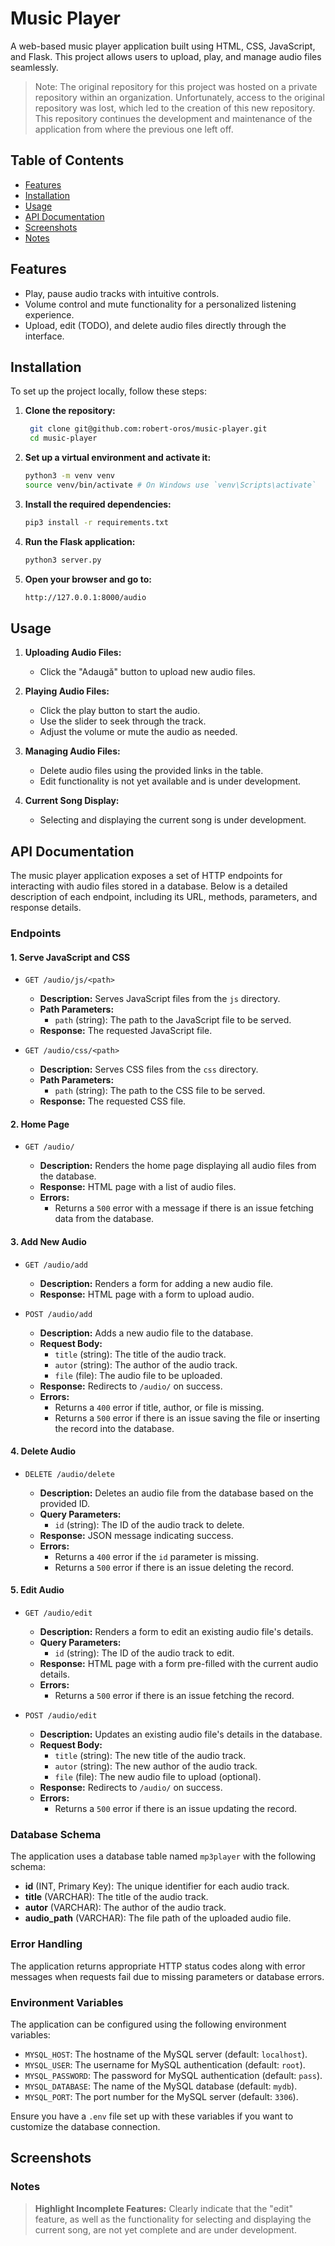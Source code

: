 # Music Player

A web-based music player application built using HTML, CSS, JavaScript, and Flask. This project allows users to upload, play, and manage audio files seamlessly.

> Note: The original repository for this project was hosted on a private repository within an organization. Unfortunately, access to the original repository was lost, which led to the creation of this new repository. This repository continues the development and maintenance of the application from where the previous one left off.


## Table of Contents

- [Features](#features)
- [Installation](#installation)
- [Usage](#usage)
- [API Documentation](#api-documentation)
- [Screenshots](#screenshots)
- [Notes](#notes)
<!-- - [Contributing](#contributing)
- [License](#license)
- [Contact Information](#contact-information) -->

## Features

- Play, pause audio tracks with intuitive controls.
- Volume control and mute functionality for a personalized listening experience.
- Upload, edit (TODO), and delete audio files directly through the interface.

## Installation

To set up the project locally, follow these steps:

1. **Clone the repository:**
   ```bash
    git clone git@github.com:robert-oros/music-player.git
    cd music-player
   ```

2. **Set up a virtual environment and activate it:**
    ```bash
    python3 -m venv venv
    source venv/bin/activate # On Windows use `venv\Scripts\activate`
    ```

3. **Install the required dependencies:**
    ```bash
    pip3 install -r requirements.txt
    ```

4. **Run the Flask application:**
    ```bash
    python3 server.py
    ```

5. **Open your browser and go to:**
    ```bash
    http://127.0.0.1:8000/audio
    ```

## Usage

1. **Uploading Audio Files:**
    - Click the "Adaugă" button to upload new audio files.

2. **Playing Audio Files:**
    - Click the play button to start the audio.
    - Use the slider to seek through the track.
    - Adjust the volume or mute the audio as needed.

3. **Managing Audio Files:**
    - Delete audio files using the provided links in the table.
    - Edit functionality is not yet available and is under development.

4. **Current Song Display:**
    - Selecting and displaying the current song is under development.

## API Documentation

The music player application exposes a set of HTTP endpoints for interacting with audio files stored in a database. Below is a detailed description of each endpoint, including its URL, methods, parameters, and response details.

### Endpoints

#### 1. Serve JavaScript and CSS

- `GET /audio/js/<path>`

  - **Description:** Serves JavaScript files from the `js` directory.
  - **Path Parameters:**
    - `path` (string): The path to the JavaScript file to be served.
  - **Response:** The requested JavaScript file.

- `GET /audio/css/<path>`

  - **Description:** Serves CSS files from the `css` directory.
  - **Path Parameters:**
    - `path` (string): The path to the CSS file to be served.
  - **Response:** The requested CSS file.

#### 2. Home Page

- `GET /audio/`

  - **Description:** Renders the home page displaying all audio files from the database.
  - **Response:** HTML page with a list of audio files.
  - **Errors:** 
    - Returns a `500` error with a message if there is an issue fetching data from the database.

#### 3. Add New Audio

- `GET /audio/add`

  - **Description:** Renders a form for adding a new audio file.
  - **Response:** HTML page with a form to upload audio.

- `POST /audio/add`

  - **Description:** Adds a new audio file to the database.
  - **Request Body:**
    - `title` (string): The title of the audio track.
    - `autor` (string): The author of the audio track.
    - `file` (file): The audio file to be uploaded.
  - **Response:** Redirects to `/audio/` on success.
  - **Errors:**
    - Returns a `400` error if title, author, or file is missing.
    - Returns a `500` error if there is an issue saving the file or inserting the record into the database.

#### 4. Delete Audio
- `DELETE /audio/delete`

  - **Description:** Deletes an audio file from the database based on the provided ID.
  - **Query Parameters:**
    - `id` (string): The ID of the audio track to delete.
  - **Response:** JSON message indicating success.
  - **Errors:**
    - Returns a `400` error if the `id` parameter is missing.
    - Returns a `500` error if there is an issue deleting the record.

#### 5. Edit Audio

- `GET /audio/edit`

  - **Description:** Renders a form to edit an existing audio file's details.
  - **Query Parameters:**
    - `id` (string): The ID of the audio track to edit.
  - **Response:** HTML page with a form pre-filled with the current audio details.
  - **Errors:**
    - Returns a `500` error if there is an issue fetching the record.

- `POST /audio/edit`

  - **Description:** Updates an existing audio file's details in the database.
  - **Request Body:**
    - `title` (string): The new title of the audio track.
    - `autor` (string): The new author of the audio track.
    - `file` (file): The new audio file to upload (optional).
  - **Response:** Redirects to `/audio/` on success.
  - **Errors:**
    - Returns a `500` error if there is an issue updating the record.

### Database Schema

The application uses a database table named `mp3player` with the following schema:

- **id** (INT, Primary Key): The unique identifier for each audio track.
- **title** (VARCHAR): The title of the audio track.
- **autor** (VARCHAR): The author of the audio track.
- **audio_path** (VARCHAR): The file path of the uploaded audio file.

### Error Handling

The application returns appropriate HTTP status codes along with error messages when requests fail due to missing parameters or database errors.

### Environment Variables

The application can be configured using the following environment variables:

- `MYSQL_HOST`: The hostname of the MySQL server (default: `localhost`).
- `MYSQL_USER`: The username for MySQL authentication (default: `root`).
- `MYSQL_PASSWORD`: The password for MySQL authentication (default: `pass`).
- `MYSQL_DATABASE`: The name of the MySQL database (default: `mydb`).
- `MYSQL_PORT`: The port number for the MySQL server (default: `3306`).

Ensure you have a `.env` file set up with these variables if you want to customize the database connection.

## Screenshots

### Notes

> **Highlight Incomplete Features:** Clearly indicate that the "edit" feature, as well as the functionality for selecting and displaying the current song, are not yet complete and are under development.


<!-- 

**Design**
-----------------

![Image](DOC/player.png)

Pe prima pagina vom avea:
* logo-ul aplicatiei
* player-ul audio
* Inputurile cu muzica
* doua butoane in partea stanga prin care putem edita si sterge muzica
* un buton jos prin care se va putea incarca muzica

**Model arhitectural**
----------------------

![Image](DOC/schita.png)

* Serverul va fi creat in Python.
* Frontentul va fi creat in HTML si CSS.
* Vom folosi a baza de date SQLite.

**API - Server**
----------------

* cand apasam pe butonul _adauga_ ne va aparea un pop-up cu un formular.
```
playload: {title: value
           autor: value
           file: value.mp3}
```
* Butonul de adugat va merge pe ruta **/audio/adauga**  metoda **POST**.

![Image](DOC/adauga.png)

* Butonul de stergere va afisa un pop-up care ne va intreba daca suntem siguri ca vrem sa stergem muzica.

* Butonul de stergere va merge pe ruta **/audio/delete/{id}** metoda **DELETE**

![Image](DOC/sterge.png)

* Butonul de editeaza ne va afisa formularul cu titlu si autorul muzici.

![Image](DOC/editeaza.png)

* 
**/audio/PUT/{id}** - va face un request pe metoda de PUT


```
playload: {title: music name
           autor: autor name
           file: music.mp3}
```


Link-uri utile:
---------------

- [HTTP/REST API File Uploads](https://phil.tech/api/2016/01/04/http-rest-api-file-uploads/) -->